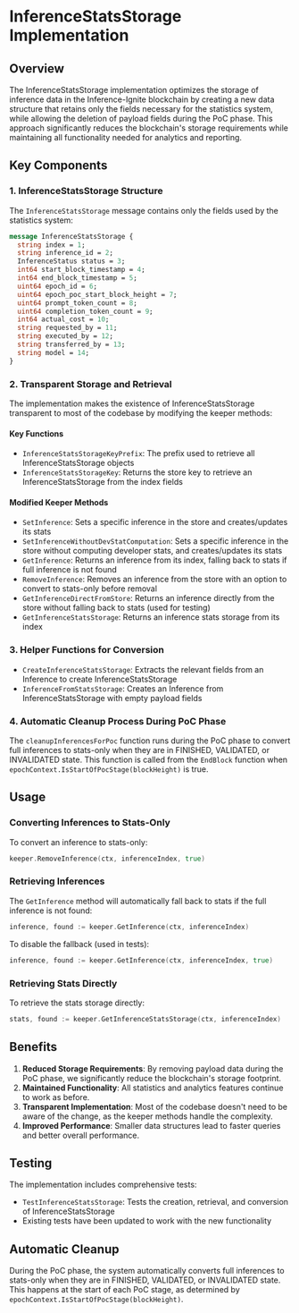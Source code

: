 # InferenceStatsStorage Implementation

## Overview

The InferenceStatsStorage implementation optimizes the storage of inference data in the Inference-Ignite blockchain by creating a new data structure that retains only the fields necessary for the statistics system, while allowing the deletion of payload fields during the PoC phase. This approach significantly reduces the blockchain's storage requirements while maintaining all functionality needed for analytics and reporting.

## Key Components

### 1. InferenceStatsStorage Structure

The `InferenceStatsStorage` message contains only the fields used by the statistics system:

```protobuf
message InferenceStatsStorage {
  string index = 1;
  string inference_id = 2;
  InferenceStatus status = 3;
  int64 start_block_timestamp = 4;
  int64 end_block_timestamp = 5;
  uint64 epoch_id = 6;
  uint64 epoch_poc_start_block_height = 7;
  uint64 prompt_token_count = 8;
  uint64 completion_token_count = 9;
  int64 actual_cost = 10;
  string requested_by = 11;
  string executed_by = 12;
  string transferred_by = 13;
  string model = 14;
}
```

### 2. Transparent Storage and Retrieval

The implementation makes the existence of InferenceStatsStorage transparent to most of the codebase by modifying the keeper methods:

#### Key Functions

- `InferenceStatsStorageKeyPrefix`: The prefix used to retrieve all InferenceStatsStorage objects
- `InferenceStatsStorageKey`: Returns the store key to retrieve an InferenceStatsStorage from the index fields

#### Modified Keeper Methods

- `SetInference`: Sets a specific inference in the store and creates/updates its stats
- `SetInferenceWithoutDevStatComputation`: Sets a specific inference in the store without computing developer stats, and creates/updates its stats
- `GetInference`: Returns an inference from its index, falling back to stats if full inference is not found
- `RemoveInference`: Removes an inference from the store with an option to convert to stats-only before removal
- `GetInferenceDirectFromStore`: Returns an inference directly from the store without falling back to stats (used for testing)
- `GetInferenceStatsStorage`: Returns an inference stats storage from its index

### 3. Helper Functions for Conversion

- `CreateInferenceStatsStorage`: Extracts the relevant fields from an Inference to create InferenceStatsStorage
- `InferenceFromStatsStorage`: Creates an Inference from InferenceStatsStorage with empty payload fields

### 4. Automatic Cleanup Process During PoC Phase

The `cleanupInferencesForPoc` function runs during the PoC phase to convert full inferences to stats-only when they are in FINISHED, VALIDATED, or INVALIDATED state. This function is called from the `EndBlock` function when `epochContext.IsStartOfPocStage(blockHeight)` is true.

## Usage

### Converting Inferences to Stats-Only

To convert an inference to stats-only:

```go
keeper.RemoveInference(ctx, inferenceIndex, true)
```

### Retrieving Inferences

The `GetInference` method will automatically fall back to stats if the full inference is not found:

```go
inference, found := keeper.GetInference(ctx, inferenceIndex)
```

To disable the fallback (used in tests):

```go
inference, found := keeper.GetInference(ctx, inferenceIndex, true)
```

### Retrieving Stats Directly

To retrieve the stats storage directly:

```go
stats, found := keeper.GetInferenceStatsStorage(ctx, inferenceIndex)
```

## Benefits

1. **Reduced Storage Requirements**: By removing payload data during the PoC phase, we significantly reduce the blockchain's storage footprint.
2. **Maintained Functionality**: All statistics and analytics features continue to work as before.
3. **Transparent Implementation**: Most of the codebase doesn't need to be aware of the change, as the keeper methods handle the complexity.
4. **Improved Performance**: Smaller data structures lead to faster queries and better overall performance.

## Testing

The implementation includes comprehensive tests:

- `TestInferenceStatsStorage`: Tests the creation, retrieval, and conversion of InferenceStatsStorage
- Existing tests have been updated to work with the new functionality

## Automatic Cleanup

During the PoC phase, the system automatically converts full inferences to stats-only when they are in FINISHED, VALIDATED, or INVALIDATED state. This happens at the start of each PoC stage, as determined by `epochContext.IsStartOfPocStage(blockHeight)`.